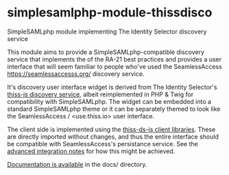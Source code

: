 # simplesamlphp-module-thissdisco
SimpleSAMLphp module implementing The Identity Selector discovery service

This module aims to provide a SimpleSAMLphp-compatible discovery service that implements the of the RA-21 best practices and provides a user interface that will seem familiar to people who've used the SeamlessAccess <https://seamlessaccesss.org/> discovery service.

It's discovery user interface widget is derived from The Identity Selector's [thiss-js discovery service](https://github.com/theidentityselector/thiss-js), albeit reimplemented in PHP & Twig for compatibility with SimpleSAMLphp. The widget can be embedded into a standard SimpleSAMLphp theme or it can be separately themed to look like the SeamlessAccess / <use.thiss.io> user interface.

The client side is implemented using the [thiss-ds-js client libraries](https://github.com/TheIdentitySelector/thiss-ds-js). These are directly imported without changes, and thus the entire interface should be compatible with SeamlessAccess's persistance service. See the [advanced integration notes](https://seamlessaccess.atlassian.net/wiki/spaces/DOCUMENTAT/pages/38240282/Advanced+Integration) for how this might be achieved.

[Documentation is available](docs/thissdisco.md) in the docs/ directory.
